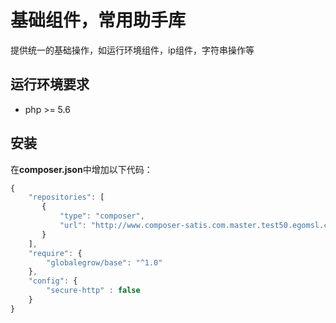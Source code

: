 # 基础组件，常用助手库
提供统一的基础操作，如运行环境组件，ip组件，字符串操作等

## 运行环境要求
* php >= 5.6

## 安装
在**composer.json**中增加以下代码：
```js
{
    "repositories": [
       {
           "type": "composer",
           "url": "http://www.composer-satis.com.master.test50.egomsl.com"
       }
    ],
    "require": {
        "globalegrow/base": "^1.0"
    },
    "config": {
        "secure-http" : false
    }
}
```

